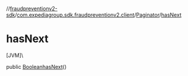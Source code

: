 //[fraudpreventionv2-sdk](../../../index.md)/[com.expediagroup.sdk.fraudpreventionv2.client](../index.md)/[Paginator](index.md)/[hasNext](has-next.md)

# hasNext

[JVM]\

public [Boolean](https://docs.oracle.com/javase/8/docs/api/java/lang/Boolean.html)[hasNext](has-next.md)()
